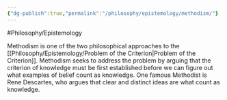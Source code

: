 ```yaml
---
{"dg-publish":true,"permalink":"/philosophy/epistemology/methodism/"}
---
```



#Philosophy/Epistemology 

Methodism is one of the two philosophical approaches to the [[Philosophy/Epistemology/Problem of the Criterion\|Problem of the Criterion]]. Methodism seeks to address the problem by arguing that the criterion of knowledge must be first established before we can figure out what examples of belief count as knowledge. One famous Methodist is Rene Descartes, who argues that clear and distinct ideas are what count as knowledge.

